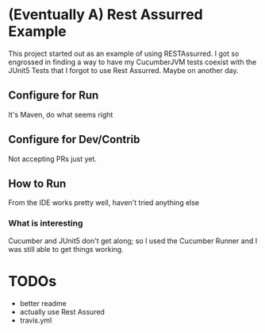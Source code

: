 # (Eventually A) Rest Assurred Example

This project started out as an example of using RESTAssurred. I got so engrossed in finding a way to have my CucumberJVM
tests coexist with the JUnit5 Tests that I forgot to use Rest Assurred. Maybe on another day.

## Configure for Run

It's Maven, do what seems right

## Configure for Dev/Contrib

Not accepting PRs just yet.

## How to Run

From the IDE works pretty well, haven't tried anything else

### What is interesting

Cucumber and JUnit5 don't get along; so I used the Cucumber Runner and I was still able to get things working.

# TODOs

* better readme
* actually use Rest Assured
* travis.yml

